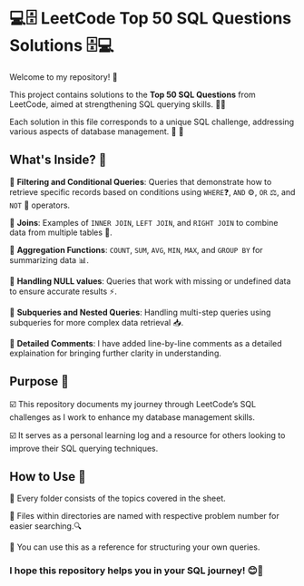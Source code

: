 # 💻🗄️ LeetCode Top 50 SQL Questions Solutions 🗄️💻

Welcome to my repository! 🎉 

This project contains solutions to the **Top 50 SQL Questions** from LeetCode, aimed at strengthening SQL querying skills. 🧠💪 

Each solution in this file corresponds to a unique SQL challenge, addressing various aspects of database management. 💾 🔄

## What's Inside? 📂

📝 **Filtering and Conditional Queries**: Queries that demonstrate how to retrieve specific records based on conditions using `WHERE`❓, `AND` ⚙️, `OR` ⚖️, and `NOT` 🚫 operators.

🔗 **Joins**: Examples of `INNER JOIN`, `LEFT JOIN`, and `RIGHT JOIN` to combine data from multiple tables 🤝.

🔢 **Aggregation Functions**: `COUNT`, `SUM`, `AVG`, `MIN`, `MAX`, and `GROUP BY` for summarizing data 📊.

🚫 **Handling NULL values**: Queries that work with missing or undefined data to ensure accurate results ⚡.

🧩 **Subqueries and Nested Queries**: Handling multi-step queries using subqueries for more complex data retrieval 📥.

📄 **Detailed Comments**: I have added line-by-line comments as a detailed explaination for bringing further clarity in understanding.

## Purpose 🎯

☑️ This repository documents my journey through LeetCode’s SQL challenges as I work to enhance my database management skills.  

☑️ It serves as a personal learning log and a resource for others looking to improve their SQL querying techniques.

## How to Use 📑

📂 Every folder consists of the topics covered in the sheet.

📄 Files within directories are named with respective problem number for easier searching.🔍

🎯 You can use this as a reference for structuring your own queries.  


### I hope this repository helps you in your SQL journey! 😊🚀

